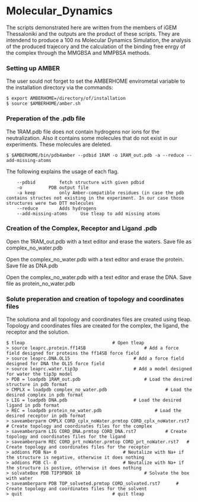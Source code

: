 # Molecular_Dynamics

The scripts demonstrated here are written from the members of iGEM Thessaloniki and the outputs are the product of these scripts. They are intendend to produce a 100 ns Molecular Dynamics Simulation, the analysis of the produced trajecory and the calculation of the binding free enrgy  of the complex through the MMGBSA and MMPBSA methods.

### Setting up AMBER 

The user sould not forget to set the AMBERHOME envirometal variable to the installation directory via the commands:
```
$ export AMBERHOME=/directory/of/installation
$ source $AMBERHOME/amber.sh
```
### Preperation of the .pdb file

The 1RAM.pdb file does not contain hydrogens nor ions for the neutralization. Also it contains some molecules that do not exist in our experiments. These molecules are deleted.

```
$ $AMBERHOME/bin/pdb4amber --pdbid 1RAM -o 1RAM_out.pdb -a --reduce --add-missing-atoms
```
The following explains the usage of each flag.
```
	--pdbid 		fetch structure with given pdbid 
	-o 			PDB output file 
	-a keep 		only Amber-compatible residues (in case the pdb contains structes not existing in the experiment. In our case those structures were two DTT molecules 
	--reduce  		Adds hydrogens
	--add-missing-atoms 	Use tleap to add missing atoms
  ```
### Creation of the Complex, Receptor and Ligand .pdb
  
Open the 1RAM_out.pdb with a text editor and erase the waters. 
Save file as complex_no_water.pdb

Open the complex_no_water.pdb with a text editor and erase the protein. 
Save file as DNA.pdb

Open the complex_no_water.pdb with a text editor and erase the DNA. 
Save file as protein_no_water.pdb

### Solute preperation and creation of topology and coordinates files

The solutiona and all topology and coordinates files are created using tleap. Topology and coordinates files are created for the complex, the ligand, the receptor and the solution.

```
$ tleap									# Open tleap
> source leaprc.protein.ff14SB 						# Add a force field designed for proteins the ff14SB force field
> source leaprc.DNA.OL15						# Add a force field designed for DNA the OL15 force field
> source leaprc.water.tip3p						# Add a model designed for water the tip3p model
> PDB = loadpdb 1RAM_out.pdb						# Load the desired structure in pdb format
> CMPLX = loadpdb complex_no_water.pdb				        # Load the desired complex in pdb format
> LIG = loadpdb DNA.pdb							# Load the desired ligand in pdb format
> REC = loadpdb protein_no_water.pdb					# Load the desired receptor in pdb format
> saveamberparm CMPLX CORD_cplx_noWater.prmtop CORD_cplx_noWater.rst7	# Create topology and coordinates files for the complex
> saveamberparm LIG CORD_DNA.prmtop CORD_DNA.rst7			# Create topology and coordinates files for the ligand
> saveamberparm REC CORD_prt_noWater.prmtop CORD_prt_noWater.rst7	# Create topology and coordinates files for the receptor
> addions PDB Na+ 0							# Neutalize with Na+ if the structure is negative, otherwise it does nothing
> addions PDB Cl- 0							# Neutalize with Na+ if the structure is postive, otherwise it does nothing
> solvateBox PDB TIP3PBOX 10 						# Solvate the box with water 	
> saveamberparm PDB TOP_solveted.prmtop CORD_solvated.rst7		# Create topology and coordinates files for the solvent 
> quit									# quit tleap

```


